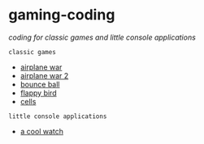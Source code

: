 # gaming-coding
*coding for classic games and little console applications*

`classic games`
* [airplane war](./airplane_war)
* [airplane war 2](./airplane_war_2)
* [bounce ball](./bounce_ball)
* [flappy bird](./flappy_bird)
* [cells](/cells) 

`little console applications`
* [a cool watch](./a_cool_watch)
